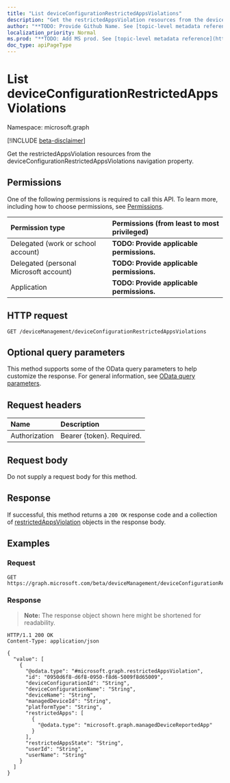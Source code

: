```yaml
---
title: "List deviceConfigurationRestrictedAppsViolations"
description: "Get the restrictedAppsViolation resources from the deviceConfigurationRestrictedAppsViolations navigation property."
author: "**TODO: Provide Github Name. See [topic-level metadata reference](https://msgo.azurewebsites.net/add/document/guidelines/metadata.html#topic-level-metadata)**"
localization_priority: Normal
ms.prod: "**TODO: Add MS prod. See [topic-level metadata reference](https://msgo.azurewebsites.net/add/document/guidelines/metadata.html#topic-level-metadata)**"
doc_type: apiPageType
---
```


# List deviceConfigurationRestrictedAppsViolations
Namespace: microsoft.graph

[!INCLUDE [beta-disclaimer](../../includes/beta-disclaimer.md)]

Get the restrictedAppsViolation resources from the deviceConfigurationRestrictedAppsViolations navigation property.

## Permissions
One of the following permissions is required to call this API. To learn more, including how to choose permissions, see [Permissions](/graph/permissions-reference).

|Permission type|Permissions (from least to most privileged)|
|:---|:---|
|Delegated (work or school account)|**TODO: Provide applicable permissions.**|
|Delegated (personal Microsoft account)|**TODO: Provide applicable permissions.**|
|Application|**TODO: Provide applicable permissions.**|

## HTTP request

<!-- {
  "blockType": "ignored"
}
-->
``` http
GET /deviceManagement/deviceConfigurationRestrictedAppsViolations
```

## Optional query parameters
This method supports some of the OData query parameters to help customize the response. For general information, see [OData query parameters](/graph/query-parameters).

## Request headers
|Name|Description|
|:---|:---|
|Authorization|Bearer {token}. Required.|

## Request body
Do not supply a request body for this method.

## Response

If successful, this method returns a `200 OK` response code and a collection of [restrictedAppsViolation](../resources/restrictedappsviolation.md) objects in the response body.

## Examples

### Request
<!-- {
  "blockType": "request",
  "name": "list_restrictedappsviolation"
}
-->
``` http
GET https://graph.microsoft.com/beta/deviceManagement/deviceConfigurationRestrictedAppsViolations
```


### Response
>**Note:** The response object shown here might be shortened for readability.
<!-- {
  "blockType": "response",
  "truncated": true,
  "@odata.type": "Collection(microsoft.graph.restrictedAppsViolation)"
}
-->
``` http
HTTP/1.1 200 OK
Content-Type: application/json

{
  "value": [
    {
      "@odata.type": "#microsoft.graph.restrictedAppsViolation",
      "id": "0950d6f8-d6f8-0950-f8d6-5009f8d65009",
      "deviceConfigurationId": "String",
      "deviceConfigurationName": "String",
      "deviceName": "String",
      "managedDeviceId": "String",
      "platformType": "String",
      "restrictedApps": [
        {
          "@odata.type": "microsoft.graph.managedDeviceReportedApp"
        }
      ],
      "restrictedAppsState": "String",
      "userId": "String",
      "userName": "String"
    }
  ]
}
```

